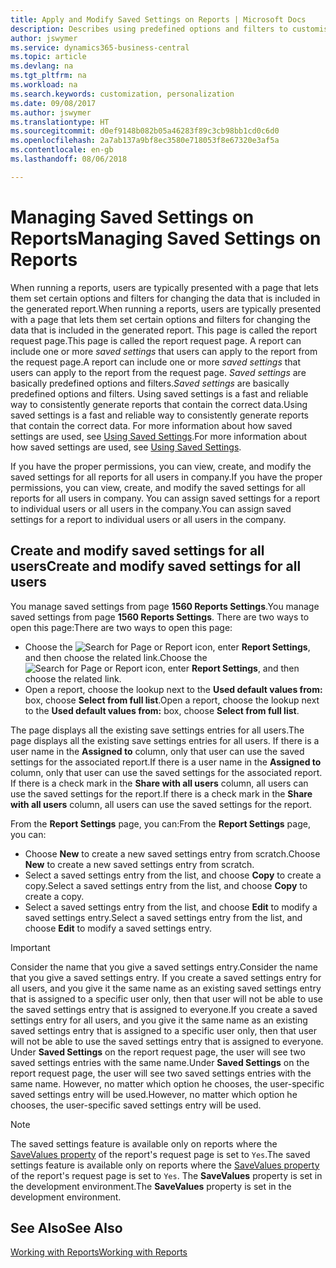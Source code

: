 ```yaml
---
title: Apply and Modify Saved Settings on Reports | Microsoft Docs
description: Describes using predefined options and filters to customise a report, and to generate the correct data.
author: jswymer
ms.service: dynamics365-business-central
ms.topic: article
ms.devlang: na
ms.tgt_pltfrm: na
ms.workload: na
ms.search.keywords: customization, personalization
ms.date: 09/08/2017
ms.author: jswymer
ms.translationtype: HT
ms.sourcegitcommit: d0ef9148b082b05a46283f89c3cb98bb1cd0c6d0
ms.openlocfilehash: 2a7ab137a9bf8ec3580e718053f8e67320e3af5a
ms.contentlocale: en-gb
ms.lasthandoff: 08/06/2018

---
```

# <a name="managing-saved-settings-on-reports"></a><span data-ttu-id="9a6c5-103">Managing Saved Settings on Reports</span><span class="sxs-lookup"><span data-stu-id="9a6c5-103">Managing Saved Settings on Reports</span></span>
<span data-ttu-id="9a6c5-104">When running a reports, users are typically presented with a page that lets them set certain options and filters for changing the data that is included in the generated report.</span><span class="sxs-lookup"><span data-stu-id="9a6c5-104">When running a reports, users are typically presented with a page that lets them set certain options and filters for changing the data that is included in the generated report.</span></span> <span data-ttu-id="9a6c5-105">This page is called the report request page.</span><span class="sxs-lookup"><span data-stu-id="9a6c5-105">This page is called the report request page.</span></span> <span data-ttu-id="9a6c5-106">A report can include one or more *saved settings* that users can apply to the report from the request page.</span><span class="sxs-lookup"><span data-stu-id="9a6c5-106">A report can include one or more *saved settings* that users can apply to the report from the request page.</span></span> <span data-ttu-id="9a6c5-107">*Saved settings* are basically predefined options and filters.</span><span class="sxs-lookup"><span data-stu-id="9a6c5-107">*Saved settings* are basically predefined options and filters.</span></span> <span data-ttu-id="9a6c5-108">Using saved settings is a fast and reliable way to consistently generate reports that contain the correct data.</span><span class="sxs-lookup"><span data-stu-id="9a6c5-108">Using saved settings is a fast and reliable way to consistently generate reports that contain the correct data.</span></span> <span data-ttu-id="9a6c5-109">For more information about how saved settings are used, see [Using Saved Settings](ui-work-report.md#SavedSettings).</span><span class="sxs-lookup"><span data-stu-id="9a6c5-109">For more information about how saved settings are used, see [Using Saved Settings](ui-work-report.md#SavedSettings).</span></span>

<span data-ttu-id="9a6c5-110">If you have the proper permissions, you can view, create, and modify the saved settings for all reports for all users in company.</span><span class="sxs-lookup"><span data-stu-id="9a6c5-110">If you have the proper permissions, you can view, create, and modify the saved settings for all reports for all users in company.</span></span> <span data-ttu-id="9a6c5-111">You can assign saved settings for a report to individual users or all users in the company.</span><span class="sxs-lookup"><span data-stu-id="9a6c5-111">You can assign saved settings for a report to individual users or all users in the company.</span></span>

<!-- 
## Apply saved settings to a report
1. Open the report.

   The report request page appears.    
2. In the **Saved Settings** section of the page, set the **Name** field  to the saved settings that you want to use.

   The **Saved Settings** section only appears if the report has been run before or if there are existing saved settings entries. The saved settings entry called **Last used options and filters** is always available. These settings are the option and filter values that were used the last time you ran the report.

-->

## <a name="create-and-modify-saved-settings-for-all-users"></a><span data-ttu-id="9a6c5-112">Create and modify saved settings for all users</span><span class="sxs-lookup"><span data-stu-id="9a6c5-112">Create and modify saved settings for all users</span></span>
<span data-ttu-id="9a6c5-113">You manage saved settings from page **1560 Reports Settings**.</span><span class="sxs-lookup"><span data-stu-id="9a6c5-113">You manage saved settings from page **1560 Reports Settings**.</span></span> <span data-ttu-id="9a6c5-114">There are two ways to open this page:</span><span class="sxs-lookup"><span data-stu-id="9a6c5-114">There are two ways to open this page:</span></span>
-   <span data-ttu-id="9a6c5-115">Choose the ![Search for Page or Report](media/ui-search/search_small.png "Search for Page or Report icon") icon, enter **Report Settings**, and then choose the related link.</span><span class="sxs-lookup"><span data-stu-id="9a6c5-115">Choose the ![Search for Page or Report](media/ui-search/search_small.png "Search for Page or Report icon") icon, enter **Report Settings**, and then choose the related link.</span></span>
-   <span data-ttu-id="9a6c5-116">Open a report, choose the lookup next to the **Used default values from:** box, choose **Select from full list**.</span><span class="sxs-lookup"><span data-stu-id="9a6c5-116">Open a report, choose the lookup next to the **Used default values from:** box, choose **Select from full list**.</span></span>

<span data-ttu-id="9a6c5-117">The page displays all the existing save settings entries for all users.</span><span class="sxs-lookup"><span data-stu-id="9a6c5-117">The page displays all the existing save settings entries for all users.</span></span> <span data-ttu-id="9a6c5-118">If there is a user name in the **Assigned to** column, only that user can use the saved settings for the associated report.</span><span class="sxs-lookup"><span data-stu-id="9a6c5-118">If there is a user name in the **Assigned to** column, only that user can use the saved settings for the associated report.</span></span> <span data-ttu-id="9a6c5-119">If there is a check mark in the **Share with all users** column, all users can use the saved settings for the report.</span><span class="sxs-lookup"><span data-stu-id="9a6c5-119">If there is a check mark in the **Share with all users** column, all users can use the saved settings for the report.</span></span>

<span data-ttu-id="9a6c5-120">From the **Report Settings** page, you can:</span><span class="sxs-lookup"><span data-stu-id="9a6c5-120">From the **Report Settings** page, you can:</span></span>
-   <span data-ttu-id="9a6c5-121">Choose **New** to create a new saved settings entry from scratch.</span><span class="sxs-lookup"><span data-stu-id="9a6c5-121">Choose **New** to create a new saved settings entry from scratch.</span></span>
-   <span data-ttu-id="9a6c5-122">Select a saved settings entry from the list, and choose **Copy** to create a copy.</span><span class="sxs-lookup"><span data-stu-id="9a6c5-122">Select a saved settings entry from the list, and choose **Copy** to create a copy.</span></span>
-   <span data-ttu-id="9a6c5-123">Select a saved settings entry from the list, and choose **Edit** to modify a saved settings entry.</span><span class="sxs-lookup"><span data-stu-id="9a6c5-123">Select a saved settings entry from the list, and choose **Edit** to modify a saved settings entry.</span></span>


> [!Important]
> <span data-ttu-id="9a6c5-124">Consider the name that you give a saved settings entry.</span><span class="sxs-lookup"><span data-stu-id="9a6c5-124">Consider the name that you give a saved settings entry.</span></span> <span data-ttu-id="9a6c5-125">If you create a saved settings entry for all users, and you give it the same name as an existing saved settings entry that is assigned to a specific user only, then that user will not be able to use the saved settings entry that is assigned to everyone.</span><span class="sxs-lookup"><span data-stu-id="9a6c5-125">If you create a saved settings entry for all users, and you give it the same name as an existing saved settings entry that is assigned to a specific user only, then that user will not be able to use the saved settings entry that is assigned to everyone.</span></span>  <span data-ttu-id="9a6c5-126">Under **Saved Settings** on the report request page, the user will see two saved settings entries with the same name.</span><span class="sxs-lookup"><span data-stu-id="9a6c5-126">Under **Saved Settings** on the report request page, the user will see two saved settings entries with the same name.</span></span> <span data-ttu-id="9a6c5-127">However, no matter which option he chooses, the user-specific saved settings entry will be used.</span><span class="sxs-lookup"><span data-stu-id="9a6c5-127">However, no matter which option he chooses, the user-specific saved settings entry will be used.</span></span>

> [!NOTE]
> <span data-ttu-id="9a6c5-128">The saved settings feature is available only on reports where the [SaveValues property](https://docs.microsoft.com/en-us/dynamics-nav/savevalues-property) of the report's request page is set to `Yes`.</span><span class="sxs-lookup"><span data-stu-id="9a6c5-128">The saved settings feature is available only on reports where the [SaveValues property](https://docs.microsoft.com/en-us/dynamics-nav/savevalues-property) of the report's request page is set to `Yes`.</span></span> <span data-ttu-id="9a6c5-129">The **SaveValues** property is set in the development environment.</span><span class="sxs-lookup"><span data-stu-id="9a6c5-129">The **SaveValues** property is set in the development environment.</span></span>  

## <a name="see-also"></a><span data-ttu-id="9a6c5-130">See Also</span><span class="sxs-lookup"><span data-stu-id="9a6c5-130">See Also</span></span>
[<span data-ttu-id="9a6c5-131">Working with Reports</span><span class="sxs-lookup"><span data-stu-id="9a6c5-131">Working with Reports</span></span>](ui-work-report.md)  


